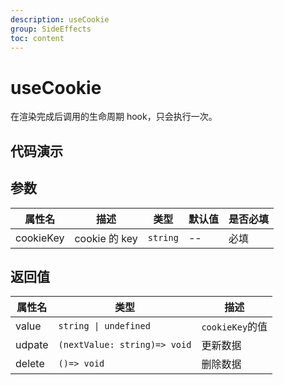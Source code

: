 ```yaml
---
description: useCookie
group: SideEffects
toc: content
---
```


# useCookie

在渲染完成后调用的生命周期 hook，只会执行一次。

## 代码演示

<code src="let-hooks/useCookie/demos/base.tsx" title="基本用法" description="刷新组件时时间不变"></code>

## 参数

| 属性名    | 描述          | 类型     | 默认值 | 是否必填 |
| --------- | ------------- | -------- | ------ | -------- |
| cookieKey | cookie 的 key | `string` | --     | 必填     |

## 返回值

| 属性名 | 类型                         | 描述            |
| ------ | ---------------------------- | --------------- |
| value  | `string \| undefined`        | `cookieKey`的值 |
| udpate | `(nextValue: string)=> void` | 更新数据        |
| delete | `()=> void`                  | 删除数据        |
